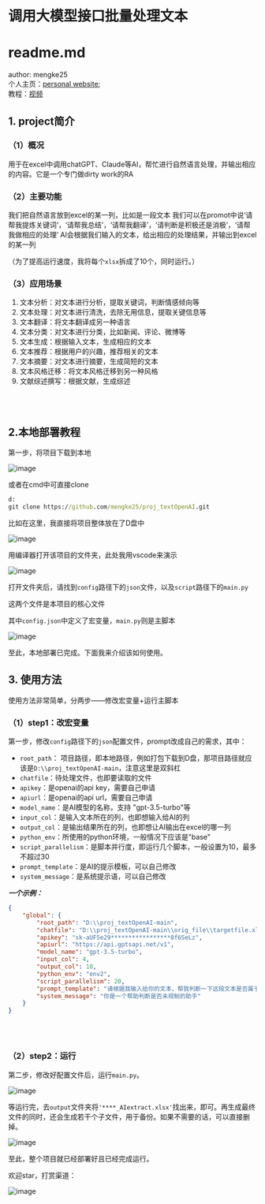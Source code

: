 # 调用大模型接口批量处理文本

# readme.md

author:  mengke25 <br />
个人主页：[personal website](https://mengke25.github.io); <br />
教程：[视频](https://b23.tv/QQ54Vux)


## 1. project简介

### （1）概况

用于在excel中调用chatGPT、Claude等AI，帮忙进行自然语言处理，并输出相应的内容。它是一个专门做dirty work的RA

### （2）主要功能

我们把自然语言放到excel的某一列，比如是一段文本
我们可以在promot中说‘请帮我提炼关键词’，‘请帮我总结’，‘请帮我翻译’，‘请判断是积极还是消极’，‘请帮我做相应的处理’
AI会根据我们输入的文本，给出相应的处理结果，并输出到excel的某一列

（为了提高运行速度，我将每个`xlsx`拆成了10个，同时运行。）

### （3）应用场景

1. 文本分析：对文本进行分析，提取关键词，判断情感倾向等
2. 文本处理：对文本进行清洗，去除无用信息，提取关键信息等
3. 文本翻译：将文本翻译成另一种语言
4. 文本分类：对文本进行分类，比如新闻、评论、微博等
5. 文本生成：根据输入文本，生成相应的文本
6. 文本推荐：根据用户的兴趣，推荐相关的文本
7. 文本摘要：对文本进行摘要，生成简短的文本
8. 文本风格迁移：将文本风格迁移到另一种风格
9. 文献综述撰写：根据文献，生成综述

<br /> <br />



## 2.本地部署教程

第一步，将项目下载到本地

![image](https://github.com/mengke25/proj_textOpenAI/blob/main/orig_file/s1.png)

或者在cmd中可直接clone

```cmd
d:
git clone https://github.com/mengke25/proj_textOpenAI.git
```

比如在这里，我直接将项目整体放在了D盘中

![image](https://github.com/mengke25/proj_textOpenAI/blob/main/orig_file/s2.png)

用编译器打开该项目的文件夹，此处我用vscode来演示

![image](https://github.com/mengke25/proj_textOpenAI/blob/main/orig_file/s3.png)

打开文件夹后，请找到`config`路径下的`json`文件，以及`script`路径下的`main.py`

这两个文件是本项目的核心文件

其中`config.json`中定义了宏变量，`main.py`则是主脚本

![image](https://github.com/mengke25/proj_textOpenAI/blob/main/orig_file/s4.png)

至此，本地部署已完成。下面我来介绍该如何使用。



## 3. 使用方法

使用方法非常简单，分两步——修改宏变量+运行主脚本

### （1）step1：改宏变量

第一步，修改`config`路径下的`json`配置文件，prompt改成自己的需求，其中：   

* `root_path`： 项目路径，即本地路径，例如打包下载到D盘，那项目路径就应该是`D:\\proj_textOpenAI-main`，注意这里是双斜杠
* `chatfile`：待处理文件，也即要读取的文件
* `apikey`：是openai的api key，需要自己申请
* `apiurl`：是openai的api url，需要自己申请
* `model_name`：是AI模型的名称，支持 "gpt-3.5-turbo"等
* `input_col`：是输入文本所在的列，也即想输入给AI的列
* `output_col`：是输出结果所在的列，也即想让AI输出在excel的哪一列
* `python_env`：所使用的python环境，一般情况下应该是"base"
* `script_parallelism`：是脚本并行度，即运行几个脚本，一般设置为10，最多不超过30
* `prompt_template`：是AI的提示模板，可以自己修改
* `system_message`：是系统提示语，可以自己修改

***一个示例：***

```json
{
    "global": {
        "root_path": "D:\\proj_textOpenAI-main",
        "chatfile": "D:\\proj_textOpenAI-main\\orig_file\\targetfile.xlsx", 
        "apikey": "sk-aUF5e29*****************8f6SeLz",
        "apiurl": "https://api.gptsapi.net/v1",
        "model_name": "gpt-3.5-turbo",
        "input_col": 4,
        "output_col": 10,
        "python_env": "env2", 
        "script_parallelism": 20, 
        "prompt_template": "请根据我输入给你的文本，帮我判断一下这段文本是否属于abc。",
        "system_message": "你是一个帮助判断是否未规制的助手"
    }
}
```

<br /> <br />



### （2）step2：运行

第二步，修改好配置文件后，运行`main.py`。

![image](https://github.com/mengke25/proj_textOpenAI/blob/main/orig_file/s5.png)

等运行完，去`output`文件夹将`'****_AIextract.xlsx'`找出来，即可。再生成最终文件的同时，还会生成若干个子文件，用于备份。如果不需要的话，可以直接删掉。

![image](https://github.com/mengke25/proj_textOpenAI/blob/main/orig_file/s6.png)



至此，整个项目就已经部署好且已经完成运行。




欢迎star，打赏渠道：

![image](https://github.com/mengke25/mengke25.github.io/blob/main/images/dashang.png)







